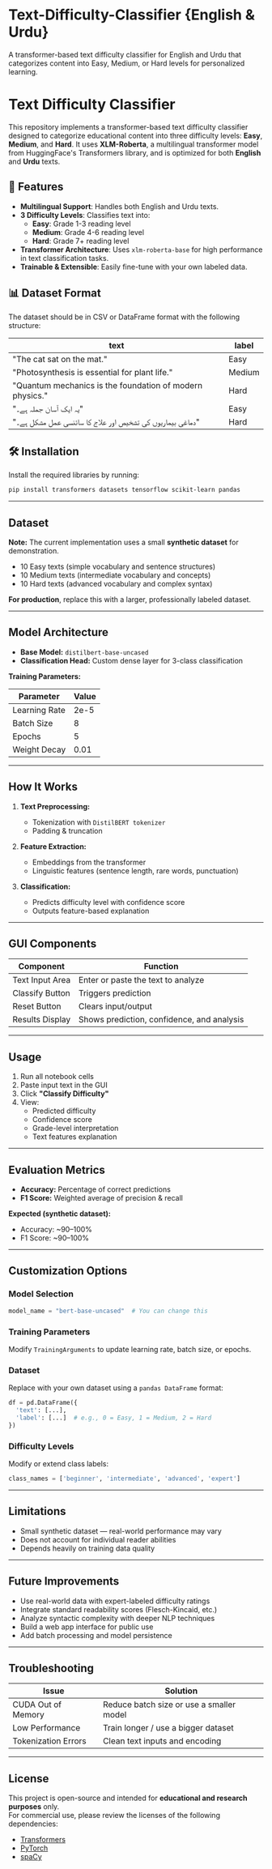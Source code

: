 # Text-Difficulty-Classifier {English & Urdu}
A transformer-based text difficulty classifier for English and Urdu that categorizes content into Easy, Medium, or Hard levels for personalized learning.

# Text Difficulty Classifier

This repository implements a transformer-based text difficulty classifier designed to categorize educational content into three difficulty levels: **Easy**, **Medium**, and **Hard**. It uses **XLM-Roberta**, a multilingual transformer model from HuggingFace's Transformers library, and is optimized for both **English** and **Urdu** texts.

## 🚀 Features

- **Multilingual Support**: Handles both English and Urdu texts.
- **3 Difficulty Levels**: Classifies text into:
  - **Easy**: Grade 1-3 reading level
  - **Medium**: Grade 4-6 reading level
  - **Hard**: Grade 7+ reading level
- **Transformer Architecture**: Uses `xlm-roberta-base` for high performance in text classification tasks.
- **Trainable & Extensible**: Easily fine-tune with your own labeled data.

## 📊 Dataset Format

The dataset should be in CSV or DataFrame format with the following structure:

| text | label  |
|------|--------|
| "The cat sat on the mat." | Easy   |
| "Photosynthesis is essential for plant life." | Medium |
| "Quantum mechanics is the foundation of modern physics." | Hard |
| "یہ ایک آسان جملہ ہے۔" | Easy |
| "دماغی بیماریوں کی تشخیص اور علاج کا سائنسی عمل مشکل ہے۔" | Hard 
## 🛠️ Installation

Install the required libraries by running:

```bash
pip install transformers datasets tensorflow scikit-learn pandas
```

---

## Dataset

**Note:** The current implementation uses a small **synthetic dataset** for demonstration.

- 10 Easy texts (simple vocabulary and sentence structures)
- 10 Medium texts (intermediate vocabulary and concepts)
- 10 Hard texts (advanced vocabulary and complex syntax)

**For production**, replace this with a larger, professionally labeled dataset.

---

## Model Architecture

- **Base Model:** `distilbert-base-uncased`  
- **Classification Head:** Custom dense layer for 3-class classification  

**Training Parameters:**

| Parameter      | Value       |
|----------------|-------------|
| Learning Rate  | 2e-5        |
| Batch Size     | 8           |
| Epochs         | 5           |
| Weight Decay   | 0.01        |

---

## How It Works

1. **Text Preprocessing:**
   - Tokenization with `DistilBERT tokenizer`
   - Padding & truncation

2. **Feature Extraction:**
   - Embeddings from the transformer
   - Linguistic features (sentence length, rare words, punctuation)

3. **Classification:**
   - Predicts difficulty level with confidence score
   - Outputs feature-based explanation

---

## GUI Components

| Component           | Function                                   |
|---------------------|--------------------------------------------|
| Text Input Area     | Enter or paste the text to analyze         |
| Classify Button     | Triggers prediction                        |
| Reset Button        | Clears input/output                        |
| Results Display     | Shows prediction, confidence, and analysis |

---

## Usage

1. Run all notebook cells  
2. Paste input text in the GUI  
3. Click **"Classify Difficulty"**  
4. View:
   - Predicted difficulty
   - Confidence score
   - Grade-level interpretation
   - Text features explanation

---

## Evaluation Metrics

- **Accuracy:** Percentage of correct predictions  
- **F1 Score:** Weighted average of precision & recall  

**Expected (synthetic dataset):**

- Accuracy: ~90–100%  
- F1 Score: ~90–100%

---

## Customization Options

### Model Selection

```python
model_name = "bert-base-uncased"  # You can change this
```

### Training Parameters

Modify `TrainingArguments` to update learning rate, batch size, or epochs.

### Dataset

Replace with your own dataset using a `pandas DataFrame` format:

```python
df = pd.DataFrame({
  'text': [...],
  'label': [...]  # e.g., 0 = Easy, 1 = Medium, 2 = Hard
})
```

### Difficulty Levels

Modify or extend class labels:

```python
class_names = ['beginner', 'intermediate', 'advanced', 'expert']
```

---

## Limitations

- Small synthetic dataset — real-world performance may vary
- Does not account for individual reader abilities
- Depends heavily on training data quality

---

## Future Improvements

- Use real-world data with expert-labeled difficulty ratings  
- Integrate standard readability scores (Flesch-Kincaid, etc.)  
- Analyze syntactic complexity with deeper NLP techniques  
- Build a web app interface for public use  
- Add batch processing and model persistence

---

## Troubleshooting

| Issue                  | Solution                                 |
|------------------------|------------------------------------------|
| CUDA Out of Memory     | Reduce batch size or use a smaller model |
| Low Performance        | Train longer / use a bigger dataset      |
| Tokenization Errors    | Clean text inputs and encoding           |

---

## License

This project is open-source and intended for **educational and research purposes** only.  
For commercial use, please review the licenses of the following dependencies:

- [Transformers](https://github.com/huggingface/transformers/blob/main/LICENSE)
- [PyTorch](https://github.com/pytorch/pytorch/blob/main/LICENSE)
- [spaCy](https://github.com/explosion/spaCy/blob/master/LICENSE)
```

